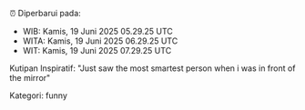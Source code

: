 ⏰ Diperbarui pada:
- WIB: Kamis, 19 Juni 2025 05.29.25 UTC
- WITA: Kamis, 19 Juni 2025 06.29.25 UTC
- WIT: Kamis, 19 Juni 2025 07.29.25 UTC

Kutipan Inspiratif:
"Just saw the most smartest person when i was in front of the mirror"


Kategori: funny

